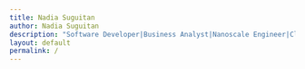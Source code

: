 ```yaml
---
title: Nadia Suguitan
author: Nadia Suguitan
description: "Software Developer|Business Analyst|Nanoscale Engineer|Cloud Practitioner"
layout: default
permalink: /
---
```

